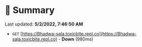 # 📖 Summary
Last updated: **5/2/2022, 7:46:50 AM**

- `GET` [https://Bhadwa-sala.toxicblte.repl.co](https://Bhadwa-sala.toxicblte.repl.co) - **Down** (980ms)
